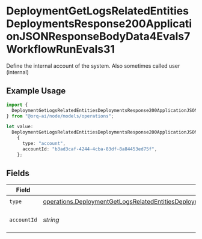 # DeploymentGetLogsRelatedEntitiesDeploymentsResponse200ApplicationJSONResponseBodyData4Evals7WorkflowRunEvals31

Define the internal account of the system. Also sometimes called user (internal)

## Example Usage

```typescript
import {
  DeploymentGetLogsRelatedEntitiesDeploymentsResponse200ApplicationJSONResponseBodyData4Evals7WorkflowRunEvals31,
} from "@orq-ai/node/models/operations";

let value:
  DeploymentGetLogsRelatedEntitiesDeploymentsResponse200ApplicationJSONResponseBodyData4Evals7WorkflowRunEvals31 =
    {
      type: "account",
      accountId: "b3ad3caf-4244-4cba-83df-8a84453ed75f",
    };
```

## Fields

| Field                                                                                                                                                                                                                                                                        | Type                                                                                                                                                                                                                                                                         | Required                                                                                                                                                                                                                                                                     | Description                                                                                                                                                                                                                                                                  |
| ---------------------------------------------------------------------------------------------------------------------------------------------------------------------------------------------------------------------------------------------------------------------------- | ---------------------------------------------------------------------------------------------------------------------------------------------------------------------------------------------------------------------------------------------------------------------------- | ---------------------------------------------------------------------------------------------------------------------------------------------------------------------------------------------------------------------------------------------------------------------------- | ---------------------------------------------------------------------------------------------------------------------------------------------------------------------------------------------------------------------------------------------------------------------------- |
| `type`                                                                                                                                                                                                                                                                       | [operations.DeploymentGetLogsRelatedEntitiesDeploymentsResponse200ApplicationJSONResponseBodyData4Evals7WorkflowRunEvals3Type](../../models/operations/deploymentgetlogsrelatedentitiesdeploymentsresponse200applicationjsonresponsebodydata4evals7workflowrunevals3type.md) | :heavy_check_mark:                                                                                                                                                                                                                                                           | N/A                                                                                                                                                                                                                                                                          |
| `accountId`                                                                                                                                                                                                                                                                  | *string*                                                                                                                                                                                                                                                                     | :heavy_check_mark:                                                                                                                                                                                                                                                           | The id of the resource                                                                                                                                                                                                                                                       |